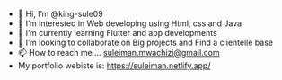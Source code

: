 - 👋 Hi, I’m @king-sule09
- 👀 I’m interested in Web developing using Html, css and Java
- 🌱 I’m currently learning Flutter and app developments
- 💞️ I’m looking to collaborate on Big projects and Find a clientelle base
- 📫 How to reach me ... suleiman.mwachizi@gmail.com
- My portfolio webiste is: https://suleiman.netlify.app/

<!---
king-sule09/king-sule09 is a ✨ special ✨ repository because its `README.md` (this file) appears on your GitHub profile.
You can click the Preview link to take a look at your changes.
--->
